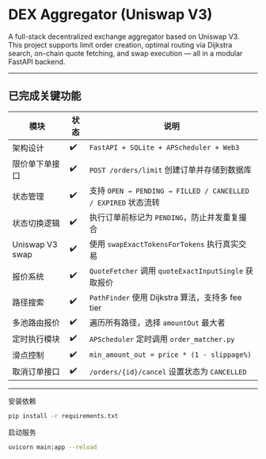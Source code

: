 # DEX Aggregator (Uniswap V3)

A full-stack decentralized exchange aggregator based on Uniswap V3.  
This project supports limit order creation, optimal routing via Dijkstra search, on-chain quote fetching, and swap execution — all in a modular FastAPI backend.

---

## 已完成关键功能

| 模块 | 状态 | 说明 |
|------|------|------|
| 架构设计 | ✔️ | `FastAPI + SQLite + APScheduler + Web3` |
| 限价单下单接口 | ✔️ | `POST /orders/limit` 创建订单并存储到数据库 |
| 状态管理 | ✔️ | 支持 `OPEN → PENDING → FILLED / CANCELLED / EXPIRED` 状态流转 |
| 状态切换逻辑 | ✔️ | 执行订单前标记为 `PENDING`，防止并发重复撮合 |
| Uniswap V3 swap | ✔️ | 使用 `swapExactTokensForTokens` 执行真实交易 |
| 报价系统 | ✔️ | `QuoteFetcher` 调用 `quoteExactInputSingle` 获取报价 |
| 路径搜索 | ✔️ | `PathFinder` 使用 Dijkstra 算法，支持多 fee tier |
| 多池路由报价 | ✔️ | 遍历所有路径，选择 `amountOut` 最大者 |
| 定时执行模块 | ✔️ | `APScheduler` 定时调用 `order_matcher.py` |
| 滑点控制 | ✔️ | `min_amount_out = price * (1 - slippage%)` |
| 取消订单接口 | ✔️ | `/orders/{id}/cancel` 设置状态为 `CANCELLED` |

---

安装依赖
```bash
pip install -r requirements.txt
```
启动服务
```bash
uvicorn main:app --reload
``` 
